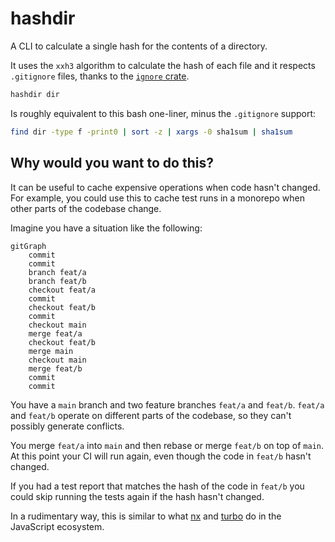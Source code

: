 # hashdir

A CLI to calculate a single hash for the contents of a directory.

It uses the `xxh3` algorithm to calculate the hash of each file and it
respects `.gitignore` files, thanks to the [`ignore` crate](https://github.com/BurntSushi/ripgrep/tree/master/crates/ignore).

```sh
hashdir dir
```

Is roughly equivalent to this bash one-liner, minus the `.gitignore` support:

```sh
find dir -type f -print0 | sort -z | xargs -0 sha1sum | sha1sum
```

## Why would you want to do this?

It can be useful to cache expensive operations when code hasn't changed.
For example, you could use this to cache test runs in a monorepo when other
parts of the codebase change.

Imagine you have a situation like the following:

```mermaid
gitGraph
    commit
    commit
    branch feat/a
    branch feat/b
    checkout feat/a
    commit
    checkout feat/b
    commit
    checkout main
    merge feat/a
    checkout feat/b
    merge main
    checkout main
    merge feat/b
    commit
    commit
```

You have a `main` branch and two feature branches `feat/a` and `feat/b`.
`feat/a` and `feat/b` operate on different parts of the codebase, so they
can't possibly generate conflicts.

You merge `feat/a` into `main` and then rebase or merge `feat/b` on top of `main`.
At this point your CI will run again, even though the code in `feat/b` hasn't
changed.

If you had a test report that matches the hash of the code in `feat/b` you could
skip running the tests again if the hash hasn't changed.

In a rudimentary way, this is similar to what [nx](https://nx.dev/) and [turbo](https://turbo.build/)
do in the JavaScript ecosystem.
